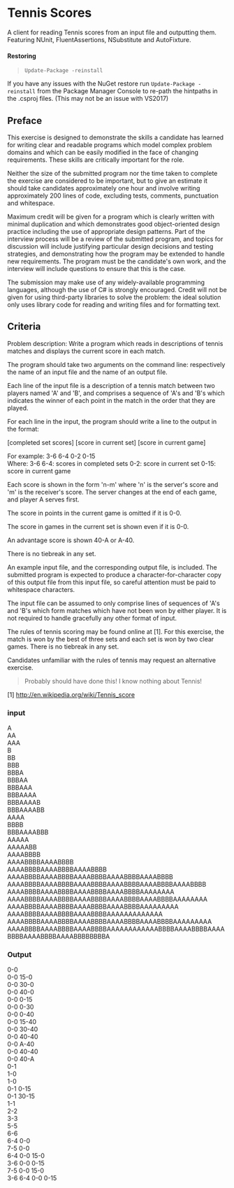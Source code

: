 # Tennis Scores
A client for reading Tennis scores from an input file and outputting them. Featuring NUnit, FluentAssertions,  NSubstitute and AutoFixture.

#### Restoring
> `Update-Package -reinstall`

If you have any issues with the NuGet restore run `Update-Package -reinstall` from the Package Manager Console to re-path the hintpaths in the .csproj files. (This may not be an issue with VS2017)

## Preface

This exercise is designed to demonstrate the skills a candidate has learned for writing clear and readable programs which model
complex problem domains and which can be easily modified in the face of changing requirements. These skills are critically important for the role.

Neither the size of the submitted program nor the time taken to complete the exercise are considered to be important, but to give
an estimate it should take candidates approximately one hour and involve writing approximately 200 lines of code, excluding tests, comments, punctuation and whitespace.

Maximum credit will be given for a program which is clearly written with minimal duplication and which demonstrates good object-oriented design practice including the use of appropriate design patterns. Part of the interview process will be a review of the submitted program, and topics for discussion will include justifying particular design decisions and testing strategies, and demonstrating how the program may be extended to handle new requirements. The program must be the candidate's own work, and the interview will include questions to ensure that this is the case.

The submission may make use of any widely-available programming languages, although the use of C# is strongly encouraged. Credit will not be given for using third-party libraries to solve the problem: the ideal solution only uses library code for reading and writing files and for formatting text.

## Criteria

Problem description: Write a program which reads in descriptions of tennis matches and displays the current score in each match.

The program should take two arguments on the command line: respectively the name of an input file and the name of an output file.

Each line of the input file is a description of a tennis match between two players named 'A' and 'B', and comprises a sequence of 'A's and 'B's which indicates the winner of each point in the match in the order that they are played.

For each line in the input, the program should write a line to the output in the format:

[completed set scores] [score in current set] [score in current game]

For example: 3-6 6-4 0-2 0-15\
Where:
3-6 6-4: scores in completed sets
0-2: score in current set
0-15: score in current game

Each score is shown in the form 'n-m' where 'n' is the server's score and 'm' is the receiver's score. The server changes at the
end of each game, and player A serves first.

The score in points in the current game is omitted if it is 0-0.

The score in games in the current set is shown even if it is 0-0.

An advantage score is shown 40-A or A-40.

There is no tiebreak in any set.

An example input file, and the corresponding output file, is included. The submitted program is expected to produce a  character-for-character copy of this output file from this input file, so careful attention must be paid to whitespace characters.

The input file can be assumed to only comprise lines of sequences of 'A's and 'B's which form matches which have not been won by either player. It is not required to handle gracefully any other format of input.

The rules of tennis scoring may be found online at [1]. For this exercise, the match is won by the best of three sets and each set is won by two clear games. There is no tiebreak in any set.

Candidates unfamiliar with the rules of tennis may request an alternative exercise.
>Probably should have done this! I know nothing about Tennis!

[1] http://en.wikipedia.org/wiki/Tennis_score

### input


A\
AA\
AAA\
B\
BB\
BBB\
BBBA\
BBBAA\
BBBAAA\
BBBAAAA\
BBBAAAAB\
BBBAAAABB\
AAAA\
BBBB\
BBBAAAABBB\
AAAAA\
AAAAABB\
AAAABBBB\
AAAABBBBAAAABBBB\
AAAABBBBAAAABBBBAAAABBBB\
AAAABBBBAAAABBBBAAAABBBBAAAABBBBAAAABBBB\
AAAABBBBAAAABBBBAAAABBBBAAAABBBBAAAABBBBAAAABBBB\
AAAABBBBAAAABBBBAAAABBBBAAAABBBBAAAAAAAA\
AAAABBBBAAAABBBBAAAABBBBAAAABBBBAAAABBBBAAAAAAAA\
AAAABBBBAAAABBBBAAAABBBBAAAABBBBAAAAAAAAA\
AAAABBBBAAAABBBBAAAABBBBAAAAAAAAAAAAA\
AAAABBBBAAAABBBBAAAABBBBAAAABBBBAAAABBBBAAAAAAAAA\
AAAABBBBAAAABBBBAAAABBBBAAAAAAAAAAAABBBBAAAABBBBAAAABBBBAAAABBBBAAAABBBBBBBBA

### Output

0-0\
0-0 15-0\
0-0 30-0\
0-0 40-0\
0-0 0-15\
0-0 0-30\
0-0 0-40\
0-0 15-40\
0-0 30-40\
0-0 40-40\
0-0 A-40\
0-0 40-40\
0-0 40-A\
0-1\
1-0\
1-0\
0-1 0-15\
0-1 30-15\
1-1\
2-2\
3-3\
5-5\
6-6\
6-4 0-0\
7-5 0-0\
6-4 0-0 15-0\
3-6 0-0 0-15\
7-5 0-0 15-0\
3-6 6-4 0-0 0-15